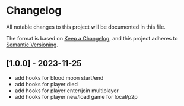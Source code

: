 # Changelog

All notable changes to this project will be documented in this file.

The format is based on [Keep a Changelog](https://keepachangelog.com/en/1.0.0/),
and this project adheres to [Semantic Versioning](https://semver.org/spec/v2.0.0.html).

## [1.0.0] - 2023-11-25

- add hooks for blood moon start/end
- add hooks for player died
- add hooks for player enter/join multiplayer
- add hooks for player new/load game for local/p2p
